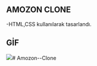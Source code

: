 ## AMOZON CLONE

-HTML,CSS kullanılarak tasarlandı.


## GİF

<img src="screen (4).gif">#   A m o z o n - - C l o n e  
 